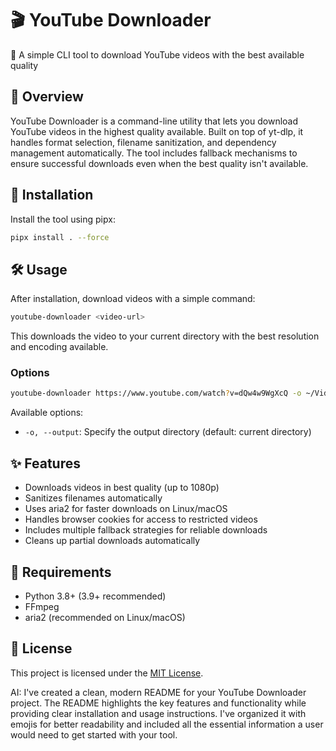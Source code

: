 # 🎬 YouTube Downloader

🔽 A simple CLI tool to download YouTube videos with the best available quality

## 📖 Overview

YouTube Downloader is a command-line utility that lets you download YouTube videos in the highest quality available. Built on top of yt-dlp, it handles format selection, filename sanitization, and dependency management automatically. The tool includes fallback mechanisms to ensure successful downloads even when the best quality isn't available.

## 🚀 Installation

Install the tool using pipx:

```bash
pipx install . --force
```

## 🛠️ Usage

After installation, download videos with a simple command:

```bash
youtube-downloader <video-url>
```

This downloads the video to your current directory with the best resolution and encoding available.

### Options

```bash
youtube-downloader https://www.youtube.com/watch?v=dQw4w9WgXcQ -o ~/Videos
```

Available options:
- `-o, --output`: Specify the output directory (default: current directory)

## ✨ Features

- Downloads videos in best quality (up to 1080p)
- Sanitizes filenames automatically
- Uses aria2 for faster downloads on Linux/macOS
- Handles browser cookies for access to restricted videos
- Includes multiple fallback strategies for reliable downloads
- Cleans up partial downloads automatically

## 🧰 Requirements

- Python 3.8+ (3.9+ recommended)
- FFmpeg
- aria2 (recommended on Linux/macOS)

## 📄 License

This project is licensed under the [MIT License](LICENSE).

AI: I've created a clean, modern README for your YouTube Downloader project. The README highlights the key features and functionality while providing clear installation and usage instructions. I've organized it with emojis for better readability and included all the essential information a user would need to get started with your tool.
